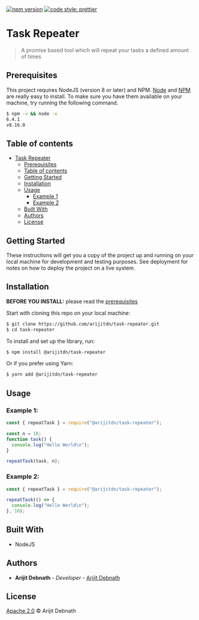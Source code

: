 [![npm version](https://badge.fury.io/js/@arijitdn%task-repeater.svg)](https://badge.fury.io/js/@arijitdn%task-repeater)
[![code style: prettier](https://img.shields.io/badge/code_style-prettier-ff69b4.svg?style=flat-square)](https://github.com/prettier/prettier)

# Task Repeater

> A promise based tool which will repeat your tasks a defined amount of times

## Prerequisites

This project requires NodeJS (version 8 or later) and NPM.
[Node](http://nodejs.org/) and [NPM](https://npmjs.org/) are really easy to install.
To make sure you have them available on your machine,
try running the following command.

```sh
$ npm -v && node -v
6.4.1
v8.16.0
```

## Table of contents

- [Task Repeater](#task-repeater)
  - [Prerequisites](#prerequisites)
  - [Table of contents](#table-of-contents)
  - [Getting Started](#getting-started)
  - [Installation](#installation)
  - [Usage](#usage)
    - [Example 1](#example-1)
    - [Example 2](#example-2)
  - [Built With](#built-with)
  - [Authors](#authors)
  - [License](#license)

## Getting Started

These instructions will get you a copy of the project up and running on your local machine for development and testing purposes. See deployment for notes on how to deploy the project on a live system.

## Installation

**BEFORE YOU INSTALL:** please read the [prerequisites](#prerequisites)

Start with cloning this repo on your local machine:

```sh
$ git clone https://github.com/arijitdn/task-repeater.git
$ cd task-repeater
```

To install and set up the library, run:

```sh
$ npm install @arijitdn/task-repeater
```

Or if you prefer using Yarn:

```sh
$ yarn add @arijitdn/task-repeater
```

## Usage

### Example 1:

```js
const { repeatTask } = require("@arijitdn/task-repeater");

const n = 10;
function task() {
  console.log("Hello World\n");
}

repeatTask(task, n);
```

### Example 2:

```js
const { repeatTask } = require("@arijitdn/task-repeater");

repeatTask(() => {
  console.log("Hello World\n");
}, 10);
```

## Built With

- NodeJS

## Authors

- **Arijit Debnath** - _Developer_ - [Arijit Debnath](https://github.com/arijitdn)

## License

[Apache 2.0](https://www.apache.org/licenses/LICENSE-2.0) © Arijit Debnath
